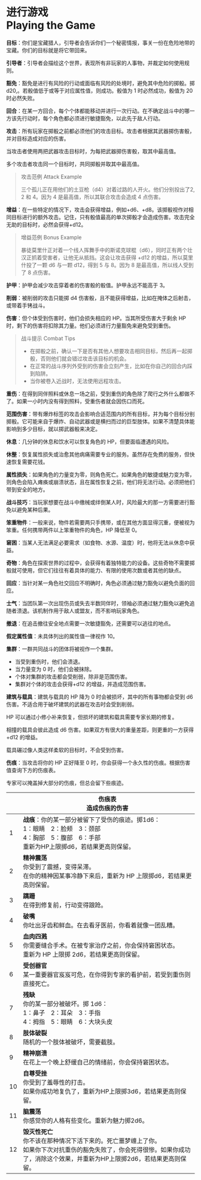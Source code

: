 # 进行游戏<br/>Playing the Game

**目标**：你们是宝藏猎人，引导者会告诉你们一个秘密情报，事关一份在危险地带的宝藏。你们的目标就是将它带回来。

**引导者**：引导者会描绘这个世界，表现所有非玩家的人事物，并裁定如何使用规则。

**豁免**：豁免是进行有风险的行动或面临有风险的处境时，避免其中危险的掷骰。掷 d20,。若骰值低于或等于对应属性值，则成功。骰值为 1 时必然成功，骰值为 20 时必然失败。

**回合**：在某一方回合，每个个体都能移动并进行一次行动。在不确定战斗中的哪一方该先行动时，每个角色都必须进行敏捷豁免，以此先于敌人行动。

**攻击**：所有玩家在掷骰之前都必须他们的攻击目标。攻击者根据其武器掷伤害骰，并对目标造成对应的伤害。

当攻击者使用两把武器攻击目标时，为每把武器掷伤害骰，取其中最高值。

多个攻击者攻击同一个目标时，共同掷骰并取其中最高值。

> 攻击范例 Attack Example
>
> 三个孤儿正在用他们的土豆枪（d4）对着过路的人开火。他们分别投出了2, 2 和 4。因为 4 是最高值，所以其联合攻击会造成 4 点伤害。

**增益**：在一些特定的情况下，攻击会获得增益，例如+d6、+d8。该掷骰视作对相同目标进行的额外攻击。记住，只有骰值最高的单次掷骰才会造成伤害。攻击完全无助的目标时，必然会获得+d12。

> 增益范例 Bonus Example
>
> 暴徒莫里什正对着一个线人挥舞手中的斯诺克球棍（d6），同时正有两个壮汉正抓着受害者，让他无从抵挡。这会让攻击获得 +d12 的增益，所以莫里什投了一颗 d6 与一颗 d12，得到 5 与 8。因为 8 是最高值，所以线人受到了 8 点伤害。

**护甲**：护甲会减少攻击穿着者的伤害骰的骰值。护甲永远不能高于 3。

**削弱**：被削弱的攻击只能掷 d4 伤害骰，且不能获得增益，比如在掩体之后射击，或带着手铐战斗。

**伤害**：但个体受到伤害时，他们会损失相应的 HP。当其所受伤害大于剩余 HP 时，剩下的伤害将扣除其力量。他们必须进行力量豁免来避免受到重伤。

> 战斗提示 Combat Tips
>
> - 在掷骰之前，确认一下是否有其他人想要攻击相同目标，然后再一起掷骰，否则他们就会错过攻击该目标的机会。
> - 在正常的战斗序列外受到的伤害会立刻产生，比如在你自己的回合内踩到陷阱。
> - 当你被卷入近战时，无法使用远程攻击。

**重伤**：在得到同伴照料或休息一场之前，受到重伤的角色除了爬行之外什么都做不了。如果一小时内没有得到照料，受重伤者就会因伤口而死。

**范围伤害**：带有爆炸标签的攻击会影响合适范围内的所有目标，并为每个目标分别掷骰。它可能来自于爆炸、自动武器或是横扫而过的巨型肢体。如果不清楚具体能影响到多少目标，就以掷武器骰来决定。

**休息**：几分钟的休息和饮水可以恢复角色的 HP，但要面临遭遇的风险。

**休整**：恢复属性损失或治愈其他病痛需要专业的服务。虽然存在免费的服务，但快速恢复需要花钱。

**属性损失**：如果角色的力量变为零，则角色死亡。如果角色的敏捷或魅力变为零，则角色会陷入瘫痪或崩溃状态，且在属性恢复之前，他们将无法行动。必须把他们带到安全的地方。

**战斗技巧**：当玩家想要在战斗中缴械或绊倒某人时，风险最大的那一方需要进行豁免以避免某种后果。

**笨重物件**：一般来说，物件若需要两只手携带，或在其他方面显得沉重，便被视为笨重。任何携带两件以上笨重物件的角色，HP 降低至 0。

**窘困**：当某人无法满足必要需求（如食物、水源、温度）时，他将无法从休息中获益。

**奇物**：角色在探索世界的过程中，会获得有着独特能力的设备。这些奇物不需要掷骰就可使用，但它们往往有着具体的能力、有限的使用次数或者其他的缺点。

**回应**：当针对某一角色社交回应不明确时，角色必须通过魅力豁免以避免负面的回应。

**士气**：当团队第一次出现伤员或失去半数同伴时，领袖必须通过魅力豁免以避免追随者溃退。该机制作用于敌人或盟友，而不影响玩家角色。

**撤退**：在追击撤往安全地点需要一次敏捷豁免，还需要可以逃往的地点。

**假定属性值**：未具体列出的属性值一律视作 10。

**集群**：一群共同战斗的团体将被视作一个集群。

- 当受到重伤时，他们会溃退。
- 当力量变为 0 时，他们会被抹除。
- 个体对集群的攻击都会受削弱，除非是范围伤害。
- 集群对个体的攻击会获得+d12 的增益，并造成范围伤害。

**建筑与载具**：建筑与载具的 HP 降为 0 时会被损坏，其中的所有事物都会受到 d6 伤害。不适合用于破坏建筑的武器在攻击时会受到削弱。

HP 可以通过小修小补来恢复，但损坏的建筑和载具需要专家长期的修复。

相撞的载具会彼此造成 d6 伤害。如果双方有很大的重量差距，则更重的一方获得+d12 的增益。

载具碾过像人类这样柔软的目标时，不会受到伤害。

**伤痕**：当攻击将你的 HP 正好降至 0 时，你会获得一个永久性的伤痕。根据伤害值查询下方的伤痕表。

专家可以掩盖掉大部分的伤痕，但总会留下些痕迹。

|      | 伤痕表<br />造成伤痕的伤害                                   |
| ---- | ------------------------------------------------------------ |
| 1    | **战痕**：你的某一部分被留下了受伤的痕迹。掷1d6：<br/>1：眼睛　2：脸颊　3：颈部<br/>4：胸部　5：腹部　6：手部<br/>重新为HP上限掷d6，若结果更高则保留。 |
| 2    | **精神震荡**<br/>你受到了震撼，变得呆滞。<br/>在你的精神因某事冷静下来后，重新为 HP 上限掷d6，若结果更高则保留。 |
| 3    | **蹒跚**<br/>在得到修复前，行动变得踉跄。                    |
| 4    | **破嘴**<br/>你吐出牙齿和鲜血。在去看牙医前，你看着就像一团乱糟。 |
| 5    | **血肉四溅**<br/>你需要缝合手术。在被专家治疗之前，你会保持窘困状态。<br/>重新为 HP 上限掷 2d6，若结果更高则保留。 |
| 6    | **受创器官**<br/>某一重要器官岌岌可危，在你得到专家的看护前，若受到重伤则直接死亡。 |
| 7    | **残缺**<br/>你的某一部分被破坏。掷 1d6：<br/>1：鼻子　2：耳朵　3：手指<br/>4：拇指　5：眼睛　6：大块头皮 |
| 8    | **肢体破裂**<br/>随机的一个肢体被破坏，需要截肢。            |
| 9    | **精神崩溃**<br/>在花上一个晚上舒缓自己的情绪前，你会保持窘困状态。 |
| 10   | **自尊受挫**<br/>你受到了羞辱性的打击。<br/>如果你成功地复仇了，重新为HP上限掷3d6，若结果更高则保留。 |
| 11   | **脑震荡**<br/>你感觉你的人格有些变化。重新为魅力掷2d6。     |
| 12   | **毁灭性死亡**<br/>你不该在那种情况下活下来的。死亡噩梦缠上了你。<br/>如果你下次对抗重伤的豁免失败了，你会死得很惨。如果你成功了，消除这个效果，并重新为HP上限掷2d6，若结果更高则保留。 |
